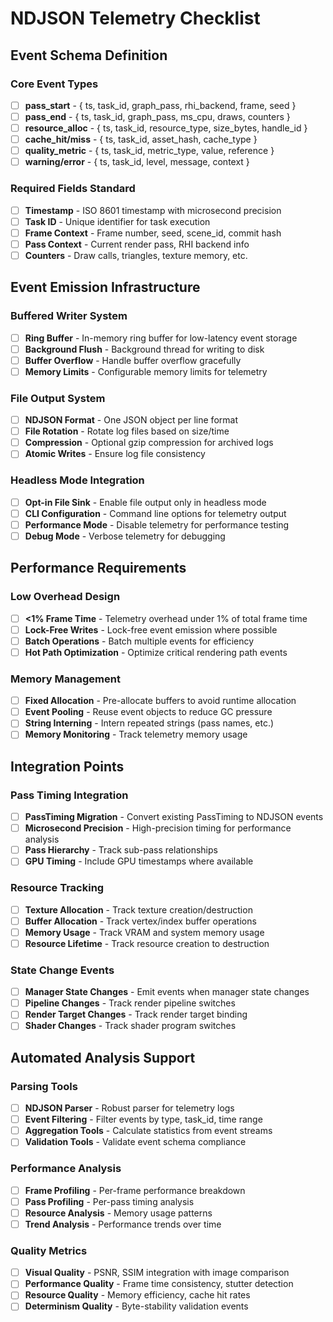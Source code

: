 # NDJSON Telemetry Checklist

## Event Schema Definition

### Core Event Types
- [ ] **pass_start** - { ts, task_id, graph_pass, rhi_backend, frame, seed }
- [ ] **pass_end** - { ts, task_id, graph_pass, ms_cpu, draws, counters }
- [ ] **resource_alloc** - { ts, task_id, resource_type, size_bytes, handle_id }
- [ ] **cache_hit/miss** - { ts, task_id, asset_hash, cache_type }
- [ ] **quality_metric** - { ts, task_id, metric_type, value, reference }
- [ ] **warning/error** - { ts, task_id, level, message, context }

### Required Fields Standard
- [ ] **Timestamp** - ISO 8601 timestamp with microsecond precision
- [ ] **Task ID** - Unique identifier for task execution
- [ ] **Frame Context** - Frame number, seed, scene_id, commit hash
- [ ] **Pass Context** - Current render pass, RHI backend info
- [ ] **Counters** - Draw calls, triangles, texture memory, etc.

## Event Emission Infrastructure

### Buffered Writer System
- [ ] **Ring Buffer** - In-memory ring buffer for low-latency event storage
- [ ] **Background Flush** - Background thread for writing to disk
- [ ] **Buffer Overflow** - Handle buffer overflow gracefully
- [ ] **Memory Limits** - Configurable memory limits for telemetry

### File Output System
- [ ] **NDJSON Format** - One JSON object per line format
- [ ] **File Rotation** - Rotate log files based on size/time
- [ ] **Compression** - Optional gzip compression for archived logs
- [ ] **Atomic Writes** - Ensure log file consistency

### Headless Mode Integration
- [ ] **Opt-in File Sink** - Enable file output only in headless mode
- [ ] **CLI Configuration** - Command line options for telemetry output
- [ ] **Performance Mode** - Disable telemetry for performance testing
- [ ] **Debug Mode** - Verbose telemetry for debugging

## Performance Requirements

### Low Overhead Design
- [ ] **<1% Frame Time** - Telemetry overhead under 1% of total frame time
- [ ] **Lock-Free Writes** - Lock-free event emission where possible
- [ ] **Batch Operations** - Batch multiple events for efficiency
- [ ] **Hot Path Optimization** - Optimize critical rendering path events

### Memory Management
- [ ] **Fixed Allocation** - Pre-allocate buffers to avoid runtime allocation
- [ ] **Event Pooling** - Reuse event objects to reduce GC pressure
- [ ] **String Interning** - Intern repeated strings (pass names, etc.)
- [ ] **Memory Monitoring** - Track telemetry memory usage

## Integration Points

### Pass Timing Integration
- [ ] **PassTiming Migration** - Convert existing PassTiming to NDJSON events
- [ ] **Microsecond Precision** - High-precision timing for performance analysis
- [ ] **Pass Hierarchy** - Track sub-pass relationships
- [ ] **GPU Timing** - Include GPU timestamps where available

### Resource Tracking
- [ ] **Texture Allocation** - Track texture creation/destruction
- [ ] **Buffer Allocation** - Track vertex/index buffer operations
- [ ] **Memory Usage** - Track VRAM and system memory usage
- [ ] **Resource Lifetime** - Track resource creation to destruction

### State Change Events
- [ ] **Manager State Changes** - Emit events when manager state changes
- [ ] **Pipeline Changes** - Track render pipeline switches
- [ ] **Render Target Changes** - Track render target binding
- [ ] **Shader Changes** - Track shader program switches

## Automated Analysis Support

### Parsing Tools
- [ ] **NDJSON Parser** - Robust parser for telemetry logs
- [ ] **Event Filtering** - Filter events by type, task_id, time range
- [ ] **Aggregation Tools** - Calculate statistics from event streams
- [ ] **Validation Tools** - Validate event schema compliance

### Performance Analysis
- [ ] **Frame Profiling** - Per-frame performance breakdown
- [ ] **Pass Profiling** - Per-pass timing analysis
- [ ] **Resource Analysis** - Memory usage patterns
- [ ] **Trend Analysis** - Performance trends over time

### Quality Metrics
- [ ] **Visual Quality** - PSNR, SSIM integration with image comparison
- [ ] **Performance Quality** - Frame time consistency, stutter detection
- [ ] **Resource Quality** - Memory efficiency, cache hit rates
- [ ] **Determinism Quality** - Byte-stability validation events